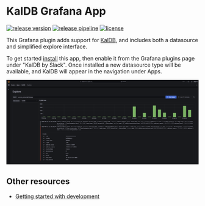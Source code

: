 # KalDB Grafana App

[![release version](https://img.shields.io/github/v/release/slackhq/slack-kaldb-app?include_prereleases)](https://github.com/slackhq/slack-kaldb-app/releases)
[![release pipeline](https://img.shields.io/github/actions/workflow/status/slackhq/slack-kaldb-app/release.yml?label=release)](https://github.com/slackhq/slack-kaldb-app/actions/workflows/release.yml)
[![license](https://img.shields.io/github/license/slackhq/slack-kaldb-app)](https://github.com/slackhq/slack-kaldb-app/blob/master/LICENSE)

This Grafana plugin adds support for [KalDB](https://github.com/slackhq/kaldb), and includes both a datasource and 
simplified explore interface.

To get started [install](https://grafana.com/docs/grafana/latest/plugins/installation/) this app, then enable it from 
the Grafana plugins page under "KalDB by Slack". Once installed a new datasource type will be available, and KalDB will
appear in the navigation under Apps.

![KalDB explore](src/img/kaldb_explore.png)

## Other resources
* [Getting started with development](.github/CONTRIBUTING.md#getting-started-with-development)
